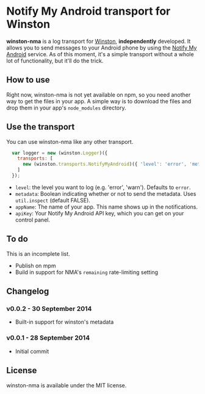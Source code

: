 # Notify My Android transport for Winston

**winston-nma** is a log transport for [Winston](https://github.com/flatiron/winston), **independently** developed. It allows you to send messages to your Android phone by using the [Notify My Android](http://www.notifymyandroid.com/) service. As of this moment, it's a simple transport without a whole lot of functionality, but it'll do the trick.

## How to use

Right now, winston-nma is not yet available on npm, so you need another way to get the files in your app. A simple way is to download the files and drop them in your app's `node_modules` directory.

## Use the transport

You can use winston-nma like any other transport.

```javascript
  var logger = new (winston.Logger)({
    transports: [
      new (winston.transports.NotifyMyAndroid)({ 'level': 'error', 'metadata': true, appName: 'My app', apiKey: 'your-api-key-here' })
    ]
  });
```

* `level`: the level you want to log (e.g. 'error', 'warn'). Defaults to `error`.
* `metadata`: Boolean indicating whether or not to send the metadata. Uses `util.inspect` (default FALSE).
* `appName`: The name of your app. This name shows up in the notifications.
* `apiKey`: Your Notify My Android API key, which you can get on your control panel.

## To do

This is an incomplete list.

* Publish on mpm
* Build in support for NMA's `remaining` rate-limiting setting

## Changelog

### v0.0.2 - 30 September 2014

* Built-in support for winston's metadata

### v0.0.1 - 28 September 2014

* Initial commit

## License

winston-nma is available under the MIT license.